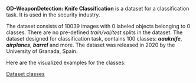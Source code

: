 **OD-WeaponDetection: Knife Classification** is a dataset for a classification task. It is used in the security industry. 

The dataset consists of 10039 images with 0 labeled objects belonging to 0 classes. There are no pre-defined <i>train/val/test</i> splits in the dataset. The dataset designed for classification task, contains 100 classes: ***aaaknife***, ***airplanes***, ***barrel*** and more. The dataset was released in 2020 by the University of Granada, Spain.

Here are the visualized examples for the classes:

[Dataset classes](https://github.com/dataset-ninja/od-weapon-detection-knife-classification/raw/main/visualizations/classes_preview.webm)
